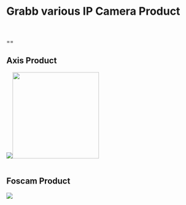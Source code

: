 <h1>Grabb various IP Camera Product</h1><br><br>
==
<h2>Axis Product</h2>
<img src="https://lh5.googleusercontent.com/-jioHkRdUGd4/AAAAAAAAAAI/AAAAAAAAACA/zS_m6bvz188/photo.jpg" /><img src="http://www.axis.com/sites/default/files/m3004-v.png" width="225" height="225" /><br><br>
<h2>Foscam Product</h2>
<img src="http://f5nts.pagesperso-orange.fr/aide%20camera/foscam.png" />

